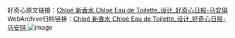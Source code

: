 好奇心原文链接：[Chloé 新香水 Chloé Eau de Toilette_设计_好奇心日报-马安琪 ](https://www.qdaily.com/articles/10111.html)
WebArchive归档链接：[Chloé 新香水 Chloé Eau de Toilette_设计_好奇心日报-马安琪 ](http://web.archive.org/web/20190623155653/https://www.qdaily.com/articles/10111.html)
![image](http://ww3.sinaimg.cn/large/007d5XDply1g3vv2i3fjqj30u02bm7p5)